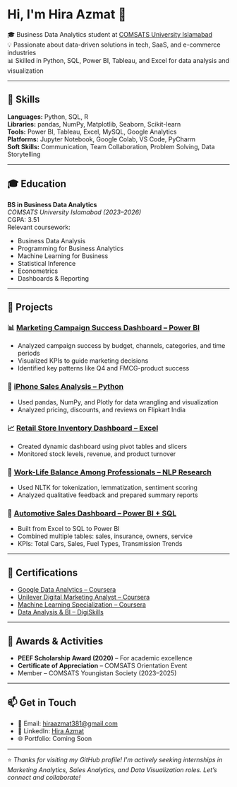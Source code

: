# Hi, I'm Hira Azmat 👋

🎓 Business Data Analytics student at [COMSATS University Islamabad](https://www.comsats.edu.pk/)  
💡 Passionate about data-driven solutions in tech, SaaS, and e-commerce industries  
📊 Skilled in Python, SQL, Power BI, Tableau, and Excel for data analysis and visualization

---

## 🔧 Skills

**Languages:** Python, SQL, R  
**Libraries:** pandas, NumPy, Matplotlib, Seaborn, Scikit-learn  
**Tools:** Power BI, Tableau, Excel, MySQL, Google Analytics  
**Platforms:** Jupyter Notebook, Google Colab, VS Code, PyCharm  
**Soft Skills:** Communication, Team Collaboration, Problem Solving, Data Storytelling

---

## 🎓 Education

**BS in Business Data Analytics**  
*COMSATS University Islamabad (2023–2026)*  
CGPA: 3.51  
Relevant coursework:  
- Business Data Analysis  
- Programming for Business Analytics  
- Machine Learning for Business  
- Statistical Inference  
- Econometrics  
- Dashboards & Reporting  

---

## 📂 Projects

### 📊 [Marketing Campaign Success Dashboard – Power BI](#)
- Analyzed campaign success by budget, channels, categories, and time periods
- Visualized KPIs to guide marketing decisions
- Identified key patterns like Q4 and FMCG-product success

### 📱 [iPhone Sales Analysis – Python](https://github.com/hiraazmat381/iPhone-Sales-Analysis)
- Used pandas, NumPy, and Plotly for data wrangling and visualization
- Analyzed pricing, discounts, and reviews on Flipkart India

### 📈 [Retail Store Inventory Dashboard – Excel](#)
- Created dynamic dashboard using pivot tables and slicers
- Monitored stock levels, revenue, and product turnover

### 🧠 [Work-Life Balance Among Professionals – NLP Research](#)
- Used NLTK for tokenization, lemmatization, sentiment scoring
- Analyzed qualitative feedback and prepared summary reports

### 🚗 [Automotive Sales Dashboard – Power BI + SQL](https://github.com/hiraazmat381/Automotive-Sales-Dashboard)
- Built from Excel to SQL to Power BI
- Combined multiple tables: sales, insurance, owners, service
- KPIs: Total Cars, Sales, Fuel Types, Transmission Trends

---

## 📜 Certifications

- [Google Data Analytics – Coursera](https://www.coursera.org/account/accomplishments/specialization/certificate/XXXX)  
- [Unilever Digital Marketing Analyst – Coursera](https://www.coursera.org/account/accomplishments/verify/XXXX)  
- [Machine Learning Specialization – Coursera](https://www.coursera.org/account/accomplishments/verify/XXXX)  
- [Data Analysis & BI – DigiSkills](https://lms.digiskills.pk/MyResults/MyResults.aspx)

---

## 🏅 Awards & Activities

- **PEEF Scholarship Award (2020)** – For academic excellence  
- **Certificate of Appreciation** – COMSATS Orientation Event  
- Member – COMSATS Youngistan Society (2023–2025)

---

## 📫 Get in Touch

- 📧 Email: [hiraazmat381@gmail.com](mailto:hiraazmat381@gmail.com)  
- 💼 LinkedIn: [Hira Azmat](https://www.linkedin.com/in/hira-azmat)  
- 🌐 Portfolio: Coming Soon  

---

⭐ *Thanks for visiting my GitHub profile! I'm actively seeking internships in Marketing Analytics, Sales Analytics, and Data Visualization roles. Let’s connect and collaborate!*  
